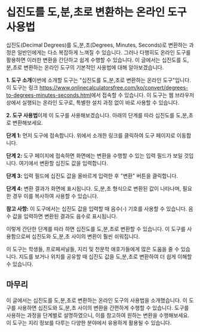 십진도를 도,분,초로 변환하는 온라인 도구 사용법
===========================

십진도(Decimal Degrees)를 도,분,초(Degrees, Minutes, Seconds)로 변환하는 과정은 일반인에게는 다소 복잡하게 느껴질 수 있습니다. 그러나 다행히도 온라인 도구를 활용하면 이러한 변환을 간단하고 쉽게 수행할 수 있습니다. 이 글에서는 십진도를 도,분,초로 변환하는 온라인 도구의 기본적인 사용법에 대해 알아보겠습니다.

**1. 도구 소개**이번에 소개할 도구는 "십진도를 도,분,초로 변환하는 온라인 도구"입니다. 이 도구는 링크 <https://www.onlinecalculatorsfree.com/ko/convert/degrees-to-degrees-minutes-seconds.html>에서 접속할 수 있습니다. 이 도구는 웹 브라우저 상에서 실행되는 온라인 도구로, 특별한 설치 과정 없이 바로 사용할 수 있습니다.

**2. 도구 사용법**이제 이 도구를 사용해보겠습니다. 아래의 단계를 따라 십진도를 도,분,초로 변환해보세요.

**단계 1:** 먼저 도구에 접속합니다. 위에서 소개한 링크를 클릭하여 도구 페이지로 이동합니다.

**단계 2:** 도구 페이지에 접속하면 화면에는 변환을 수행할 수 있는 입력 필드가 보일 것입니다. 여기에서 변환할 십진도 값을 입력합니다.

**단계 3:** 입력 필드에 십진도 값을 올바르게 입력한 후 "변환" 버튼을 클릭합니다.

**단계 4:** 변환 결과가 화면에 표시됩니다. 도,분,초 형식으로 변환된 값이 나타나며, 필요한 경우 이를 복사하여 사용할 수 있습니다.

**참고 사항:** 이 도구에서는 십진도 값을 입력할 때 음수(-) 기호를 사용할 수 있습니다. 음수 값을 입력하면 변환된 결과도 음수로 표시됩니다.

이렇게 간단한 단계를 따라 하면 십진도를 도,분,초로 변환할 수 있습니다. 이 도구를 사용함으로써 십진도와 도,분,초 사이의 변환이 훨씬 쉬워집니다.

이 도구는 학생들, 프로페셔널들, 지리 및 천문학 애호가들에게 많은 도움을 줄 수 있습니다. 지도를 보거나 위치를 공유할 때 십진도 값을 도,분,초로 변환하여 더 쉽게 이해할 수 있습니다.

마무리
---

이 글에서는 십진도를 도,분,초로 변환하는 온라인 도구의 사용법을 소개했습니다. 이 도구를 사용하면 십진도와 도,분,초 사이의 변환을 간편하게 수행할 수 있습니다. 도구를 사용하는 과정을 단계별로 설명하였으니, 이를 참고하여 원하는 변환을 수행해보세요. 이 도구는 지리 정보를 다루는 다양한 분야에서 유용하게 활용될 수 있습니다.